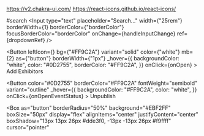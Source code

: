 https://v2.chakra-ui.com/
https://react-icons.github.io/react-icons/

<!--useful component -->

#search
<InputGroup>
<InputLeftElement pointerEvents="none">
<CiSearch color="gray.300" size={20} />
</InputLeftElement>
<Input
type="text"
placeholder="Search..."
width={"25rem"}
borderWidth={1}
borderColor={"borderColor"}
focusBorderColor="borderColor"
onChange={handleInputChange}
ref={dropdownRef}
/>
</InputGroup>

<!-- #button -->

<Button
leftIcon={<FiPlus />}
bg={"#FF9C2A"}
variant="solid"
color={"white"}
mb={2}
as={"button"}
borderWidth={"1px"}
\_hover={{
            backgroundColor: "white",
            color: "#0D2755",
            borderColor: "#FF9C2A",
          }}
onClick={onOpen} >
Add Exhibitors
</Button>

<!-- button -->

<Button
color="#0D2755"
borderColor="#FF9C2A"
fontWeight="semibold"
variant="outline"
_hover={{
                      backgroundColor: "#FF9C2A",
                      color: "white",
                    }}
onClick={onOpenEventStatus} >
Unpublish
</Button>

<!-- icons -->

<Box
as="button"
borderRadius="50%"
background="#EBF2FF"
boxSize="50px"
display="flex"
alignItems="center"
justifyContent="center"
boxShadow="13px 13px 26px #dde3f0, -13px -13px 26px #f9ffff"
cursor="pointer"

> <Icon as={IoArrowBackOutline} boxSize={5} />
> </Box>

